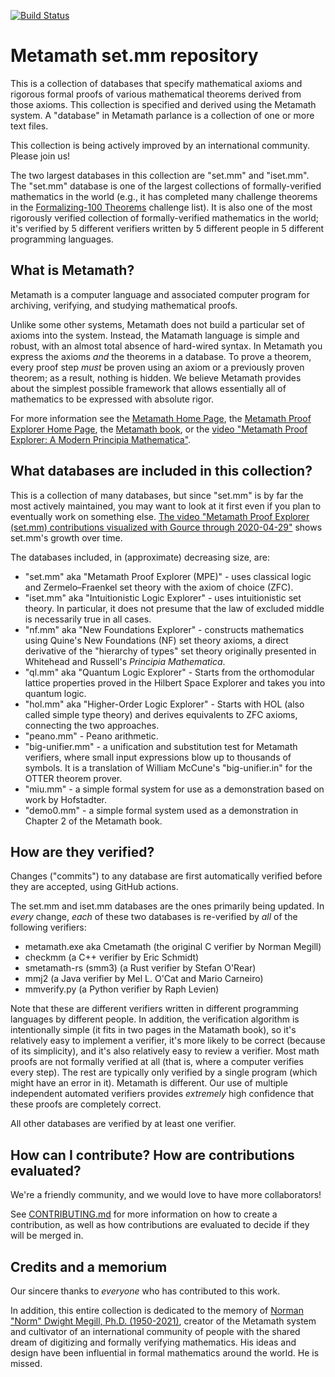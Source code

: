 [![Build Status](https://github.com/metamath/set.mm/workflows/verifiers/badge.svg)](https://github.com/metamath/set.mm/actions?query=workflow%3Averifiers)

# Metamath set.mm repository

This is a collection of databases that specify mathematical axioms and
rigorous formal proofs of various mathematical theorems
derived from those axioms.
This collection is specified and derived using the Metamath system.
A "database" in Metamath parlance is a collection of one or more text files.

This collection is being actively improved by an international community.
Please join us!

The two largest databases in this collection are "set.mm" and "iset.mm".
The "set.mm" database is one of the largest
collections of formally-verified mathematics in the world (e.g., it
has completed many challenge theorems in the
[Formalizing-100 Theorems](https://www.cs.ru.nl/~freek/100/) challenge list).
It is also one of the most rigorously verified collection of
formally-verified mathematics in the world; it's verified by
5 different verifiers written by 5 different people
in 5 different programming languages.

## What is Metamath?

Metamath is a computer language and associated computer program for
archiving, verifying, and studying mathematical proofs.

Unlike some other systems, Metamath does not build a particular set
of axioms into the system. Instead, the Matamath language is simple and robust,
with an almost total absence of hard-wired syntax.
In Metamath you express the axioms *and* the theorems in a database.
To prove a theorem, every proof step *must* be proven using an axiom or
a previously proven theorem; as a result, nothing is hidden.
We believe Metamath provides about the simplest possible framework that
allows essentially all of mathematics to be expressed with absolute rigor.

For more information see
the [Metamath Home Page](http://us.metamath.org/), the
[Metamath Proof Explorer Home Page](http://us.metamath.org/mpeuni/mmset.html),
the [Metamath book](http://us.metamath.org#book), or the
[video "Metamath Proof Explorer: A Modern Principia Mathematica"](https://www.youtube.com/watch?v=8WH4Rd4UKGE).

## What databases are included in this collection?

This is a collection of many databases, but since "set.mm" is by far
the most actively maintained, you may want to look at it first even if you
plan to eventually work on something else.
[The video "Metamath Proof Explorer (set.mm) contributions visualized with Gource through 2020-04-29"](https://www.youtube.com/watch?v=LVGSeDjWzUo) shows set.mm's growth over time.

The databases included, in (approximate) decreasing size, are:

* "set.mm" aka "Metamath Proof Explorer (MPE)" -
  uses classical logic and
  Zermelo–Fraenkel set theory with the axiom of choice (ZFC).
* "iset.mm" aka "Intuitionistic Logic Explorer" -
  uses intuitionistic set theory.
  In particular, it does not presume that the law of excluded middle is
  necessarily true in all cases.
* "nf.mm" aka "New Foundations Explorer" - constructs mathematics using
  Quine's New Foundations (NF) set theory axioms, a direct derivative
  of the "hierarchy of types" set theory originally presented in
  Whitehead and Russell's *Principia Mathematica*.
* "ql.mm" aka "Quantum Logic Explorer" - Starts from the orthomodular
  lattice properties proved in the Hilbert Space Explorer and takes
  you into quantum logic.
* "hol.mm" aka "Higher-Order Logic Explorer" - Starts with HOL (also
  called simple type theory) and derives equivalents to ZFC axioms,
  connecting the two approaches.
* "peano.mm" - Peano arithmetic.
* "big-unifier.mm" - a unification and substitution test for
  Metamath verifiers, where small input expressions blow up to thousands
  of symbols. It is a translation of William McCune's "big-unifier.in"
  for the OTTER theorem prover.
* "miu.mm"  - a simple formal system for use as a demonstration based
  on work by Hofstadter.
* "demo0.mm" - a simple formal system used as a demonstration in
  Chapter 2 of the Metamath book.

## How are they verified?

Changes ("commits") to any database are first automatically verified
before they are accepted, using GitHub actions.

The set.mm and iset.mm databases are the ones primarily being updated.
In *every* change, *each* of these two databases is re-verified by *all*
of the following verifiers:

* metamath.exe aka Cmetamath (the original C verifier by Norman Megill)
* checkmm (a C++ verifier by Eric Schmidt)
* smetamath-rs (smm3) (a Rust verifier by Stefan O'Rear)
* mmj2 (a Java verifier by Mel L. O'Cat and Mario Carneiro)
* mmverify.py (a Python verifier by Raph Levien)

Note that these are different verifiers written in different programming
languages by different people. In addition, the verification algorithm
is intentionally simple (it fits in two pages in the Matamath book),
so it's relatively easy to implement a verifier, it's more likely to be
correct (because of its simplicity), and it's also relatively
easy to review a verifier.
Most math proofs are not formally verified at all (that is, where a
computer verifies every step). The rest are typically only
verified by a single program (which might have an error in it).
Metamath is different.
Our use of multiple independent automated verifiers
provides *extremely* high confidence that these proofs are completely correct.

All other databases are verified by at least one verifier.

## How can I contribute? How are contributions evaluated?

We're a friendly community, and we would love to have more collaborators!

See [CONTRIBUTING.md](CONTRIBUTING.md) for more information on
how to create a contribution, as well as how contributions are evaluated
to decide if they will be merged in.

## Credits and a memorium

Our sincere thanks to *everyone* who has contributed to this work.

In addition, this entire collection is dedicated to the memory of
[Norman "Norm" Dwight Megill, Ph.D. (1950-2021)](https://www.legacy.com/us/obituaries/bostonglobe/name/norman-megill-obituary?id=31842140),
creator of the Metamath system and cultivator of an international
community of people with the shared dream of digitizing and
formally verifying mathematics.
His ideas and design have been influential in formal mathematics
around the world. He is missed.
